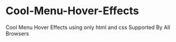 # Cool-Menu-Hover-Effects
Cool Menu Hover Effects using only html and css
Supported By All Browsers
